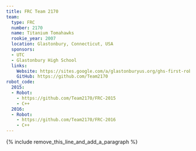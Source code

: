 ```yaml
---
title: FRC Team 2170
team:
  type: FRC
  number: 2170
  name: Titanium Tomahawks
  rookie_year: 2007
  location: Glastonbury, Connecticut, USA
  sponsors:
  - UTC
  - Glastonbury High School
  links:
    Website: https://sites.google.com/a/glastonburyus.org/ghs-first-robotics/
    GitHub: https://github.com/Team2170
robot_code:
  2015:
  - Robot:
    - https://github.com/Team2170/FRC-2015
    - C++
  2016:
  - Robot:
    - https://github.com/Team2170/FRC-2016
    - C++
---
```


{% include remove_this_line_and_add_a_paragraph %}